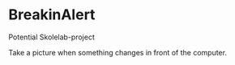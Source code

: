 # BreakinAlert

Potential Skolelab-project

Take a picture when something changes in front of the computer.
